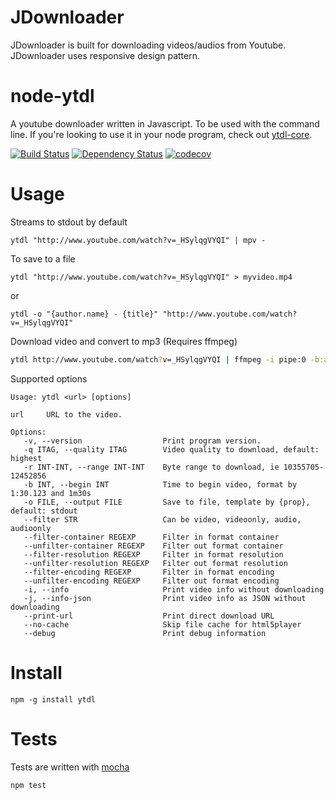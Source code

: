 # JDownloader
 JDownloader is built for downloading videos/audios from Youtube. JDownloader uses responsive design pattern.

# node-ytdl

A youtube downloader written in Javascript. To be used with the command line. If you're looking to use it in your node program, check out [ytdl-core](https://github.com/fent/node-ytdl-core).

[![Build Status](https://secure.travis-ci.org/fent/node-ytdl.svg)](http://travis-ci.org/fent/node-ytdl)
[![Dependency Status](https://david-dm.org/fent/node-ytdl.svg)](https://david-dm.org/fent/node-ytdl)
[![codecov](https://codecov.io/gh/fent/node-ytdl/branch/master/graph/badge.svg)](https://codecov.io/gh/fent/node-ytdl)

# Usage

Streams to stdout by default

    ytdl "http://www.youtube.com/watch?v=_HSylqgVYQI" | mpv -

To save to a file

    ytdl "http://www.youtube.com/watch?v=_HSylqgVYQI" > myvideo.mp4

or

    ytdl -o "{author.name} - {title}" "http://www.youtube.com/watch?v=_HSylqgVYQI"


Download video and convert to mp3 (Requires ffmpeg)

```bash
ytdl http://www.youtube.com/watch?v=_HSylqgVYQI | ffmpeg -i pipe:0 -b:a 192K -vn myfile.mp3
```


Supported options

    Usage: ytdl <url> [options]

    url     URL to the video.

    Options:
       -v, --version                  Print program version.
       -q ITAG, --quality ITAG        Video quality to download, default: highest
       -r INT-INT, --range INT-INT    Byte range to download, ie 10355705-12452856
       -b INT, --begin INT            Time to begin video, format by 1:30.123 and 1m30s
       -o FILE, --output FILE         Save to file, template by {prop}, default: stdout
       --filter STR                   Can be video, videoonly, audio, audioonly
       --filter-container REGEXP      Filter in format container
       --unfilter-container REGEXP    Filter out format container
       --filter-resolution REGEXP     Filter in format resolution
       --unfilter-resolution REGEXP   Filter out format resolution
       --filter-encoding REGEXP       Filter in format encoding
       --unfilter-encoding REGEXP     Filter out format encoding
       -i, --info                     Print video info without downloading
       -j, --info-json                Print video info as JSON without downloading
       --print-url                    Print direct download URL
       --no-cache                     Skip file cache for html5player
       --debug                        Print debug information


# Install

    npm -g install ytdl


# Tests
Tests are written with [mocha](https://mochajs.org)

```bash
npm test
```
